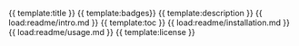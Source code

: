 {{ template:title }}
{{ template:badges}}
{{ template:description }}
{{ load:readme/intro.md }}
{{ template:toc }}
{{ load:readme/installation.md }}
{{ load:readme/usage.md }}
{{ template:license }}
